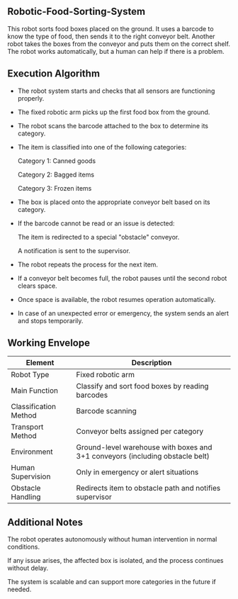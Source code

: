 ## Robotic-Food-Sorting-System
This robot sorts food boxes placed on the ground. It uses a barcode to know the type of food, then sends it to the right conveyor belt. Another robot takes the boxes from the conveyor and puts them on the correct shelf. The robot works automatically, but a human can help if there is a problem.

## Execution Algorithm
- The robot system starts and checks that all sensors are functioning properly.

- The fixed robotic arm picks up the first food box from the ground.

- The robot scans the barcode attached to the box to determine its category.

- The item is classified into one of the following categories:

  Category 1: Canned goods

  Category 2: Bagged items

  Category 3: Frozen items 

- The box is placed onto the appropriate conveyor belt based on its category.

- If the barcode cannot be read or an issue is detected:

  The item is redirected to a special "obstacle" conveyor.

  A notification is sent to the supervisor.

- The robot repeats the process for the next item.

- If a conveyor belt becomes full, the robot pauses until the second robot clears space.

- Once space is available, the robot resumes operation automatically.

- In case of an unexpected error or emergency, the system sends an alert and stops temporarily.

## Working Envelope
| Element               | Description                                                                   |
| --------------------- | ----------------------------------------------------------------------------- |
| Robot Type            | Fixed robotic arm                                                             |
| Main Function         | Classify and sort food boxes by reading barcodes                              |
| Classification Method | Barcode scanning                                                              |
| Transport Method      | Conveyor belts assigned per category                                          |
| Environment           | Ground-level warehouse with boxes and 3+1 conveyors (including obstacle belt) |
| Human Supervision     | Only in emergency or alert situations                                         |
| Obstacle Handling     | Redirects item to obstacle path and notifies supervisor                       |


## Additional Notes
The robot operates autonomously without human intervention in normal conditions.

If any issue arises, the affected box is isolated, and the process continues without delay.

The system is scalable and can support more categories in the future if needed.
